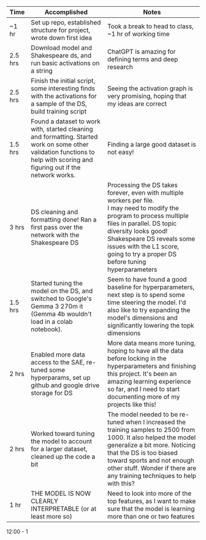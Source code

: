 | Time    | Accomplished                                                                                                                                                               | Notes                                                                                                                                                                                                                                                                                             |
| ------- | -------------------------------------------------------------------------------------------------------------------------------------------------------------------------- | ------------------------------------------------------------------------------------------------------------------------------------------------------------------------------------------------------------------------------------------------------------------------------------------------- |
| ~1 hr   | Set up repo, established structure for project, wrote down first idea                                                                                                      | Took a break to head to class, ~1 hr of working time                                                                                                                                                                                                                                              |
| 2.5 hrs | Download model and Shakespeare ds, and run basic activations on a string                                                                                                   | ChatGPT is amazing for defining terms and deep research                                                                                                                                                                                                                                           |
| 2.5 hrs | Finish the initial script, some interesting finds with the activations for a sample of the DS, build training script                                                       | Seeing the activation graph is very promising, hoping that my ideas are correct                                                                                                                                                                                                                   |
| 1.5 hrs | Found a dataset to work with, started cleaning and formatting. Started work on some other validation functions to help with scoring and figuring out if the network works. | Finding a large good dataset is not easy!                                                                                                                                                                                                                                                         |
| 3 hrs   | DS cleaning and formatting done! Ran a first pass over the network with the Shakespeare DS                                                                                 | Processing the DS takes forever, even with multiple workers per file. <br>I may need to modify the program to process multiple files in parallel. DS topic diversity looks good! <br>Shakespeare DS reveals some issues with the L1 score, going to try a proper DS before tuning hyperparameters |
| 1.5 hrs | Started tuning the model on the DS, and switched to Google's Gemma 3 270m it (Gemma 4b wouldn't load in a colab notebook).                                                 | Seem to have found a good baseline for hyperparameters, next step is to spend some time steering the model. I'd also like to try expanding the model's dimensions and significantly lowering the topk dimensions                                                                                  |
| 2 hrs   | Enabled more data access to the SAE, re-tuned some hyperparams, set up github and google drive storage for DS                                                              | More data means more tuning, hoping to have all the data before locking in the hyperparameters and finishing this project. It's been an amazing learning experience so far, and I need to start documenting more of my projects like this!                                                        |
| 2 hrs   | Worked toward tuning the model to account for a larger dataset, cleaned up the code a bit                                                                                  | The model needed to be re-tuned when I increased the training samples to 2500 from 1000. It also helped the model generalize a bit more. Noticing that the DS is too biased toward sports and not enough other stuff. Wonder if there are any training techniques to help with this?              |
| 1 hr    | THE MODEL IS NOW CLEARLY INTERPRETABLE (or at least more so)                                                                                                               | Need to look into more of the top features, as I want to make sure that the model is learning more than one or two features                                                                                                                                                                       |
12:00 - 1